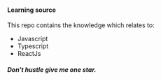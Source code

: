 #### Learning source 
This repo contains the knowledge which relates to:
* Javascript
* Typescript
* ReactJs


##### Don't hustle give me one star.
